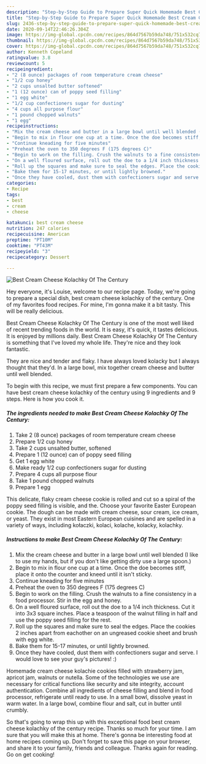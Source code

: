 ```yaml
---
description: "Step-by-Step Guide to Prepare Super Quick Homemade Best Cream Cheese Kolachky Of The Century"
title: "Step-by-Step Guide to Prepare Super Quick Homemade Best Cream Cheese Kolachky Of The Century"
slug: 2436-step-by-step-guide-to-prepare-super-quick-homemade-best-cream-cheese-kolachky-of-the-century
date: 2020-09-14T22:46:26.304Z
image: https://img-global.cpcdn.com/recipes/864d7567b59da748/751x532cq70/best-cream-cheese-kolachky-of-the-century-recipe-main-photo.jpg
thumbnail: https://img-global.cpcdn.com/recipes/864d7567b59da748/751x532cq70/best-cream-cheese-kolachky-of-the-century-recipe-main-photo.jpg
cover: https://img-global.cpcdn.com/recipes/864d7567b59da748/751x532cq70/best-cream-cheese-kolachky-of-the-century-recipe-main-photo.jpg
author: Kenneth Copeland
ratingvalue: 3.8
reviewcount: 5
recipeingredient:
- "2 (8 ounce) packages of room temperature cream cheese"
- "1/2 cup honey"
- "2 cups unsalted butter softened"
- "1 (12 ounce) can of poppy seed filling"
- "1 egg white"
- "1/2 cup confectioners sugar for dusting"
- "4 cups all purpose flour"
- "1 pound chopped walnuts"
- "1 egg"
recipeinstructions:
- "Mix the cream cheese and butter in a large bowl until well blended (I like to use my hands, but if you don&#39;t like getting dirty use a large spoon.)"
- "Begin to mix in flour one cup at a time. Once the doe becomes stiff, place it onto the counter and kneed until it isn&#39;t sticky."
- "Continue kneading for five minutes"
- "Preheat the oven to 350 degrees F (175 degrees C)"
- "Begin to work on the filling. Crush the walnuts to a fine consistency in a food processor. Stir in the egg and honey."
- "On a well floured surface, roll out the doe to a 1/4 inch thickness. Cut it into 3x3 square inches. Place a teaspoon of the walnut filling in half and use the poppy seed filling for the rest."
- "Roll up the squares and make sure to seal the edges. Place the cookies 2 inches apart from eachother on an ungreased cookie sheet and brush with egg white."
- "Bake them for 15-17 minutes, or until lightly browned."
- "Once they have cooled, dust them with confectioners sugar and serve. I would love to see your guy&#39;s pictures! :)"
categories:
- Recipe
tags:
- best
- cream
- cheese

katakunci: best cream cheese 
nutrition: 247 calories
recipecuisine: American
preptime: "PT10M"
cooktime: "PT43M"
recipeyield: "3"
recipecategory: Dessert

---
```



![Best Cream Cheese Kolachky Of The Century](https://img-global.cpcdn.com/recipes/864d7567b59da748/751x532cq70/best-cream-cheese-kolachky-of-the-century-recipe-main-photo.jpg)

Hey everyone, it's Louise, welcome to our recipe page. Today, we're going to prepare a special dish, best cream cheese kolachky of the century. One of my favorites food recipes. For mine, I'm gonna make it a bit tasty. This will be really delicious.

Best Cream Cheese Kolachky Of The Century is one of the most well liked of recent trending foods in the world. It is easy, it's quick, it tastes delicious. It is enjoyed by millions daily. Best Cream Cheese Kolachky Of The Century is something that I've loved my whole life. They're nice and they look fantastic.

They are nice and tender and flaky. I have always loved kolacky but I always thought that they&#39;d. In a large bowl, mix together cream cheese and butter until well blended.


To begin with this recipe, we must first prepare a few components. You can have best cream cheese kolachky of the century using 9 ingredients and 9 steps. Here is how you cook it.

<!--inarticleads1-->

##### The ingredients needed to make Best Cream Cheese Kolachky Of The Century:

1. Take 2 (8 ounce) packages of room temperature cream cheese
1. Prepare 1/2 cup honey
1. Take 2 cups unsalted butter, softened
1. Prepare 1 (12 ounce) can of poppy seed filling
1. Get 1 egg white
1. Make ready 1/2 cup confectioners sugar for dusting
1. Prepare 4 cups all purpose flour
1. Take 1 pound chopped walnuts
1. Prepare 1 egg


This delicate, flaky cream cheese cookie is rolled and cut so a spiral of the poppy seed filling is visible, and the. Choose your favorite Easter European cookie. The dough can be made with cream cheese, sour cream, ice cream, or yeast. They exist in most Eastern European cuisines and are spelled in a variety of ways, including kołaczki, kolaci, kolache, kolacky, kolachky. 

<!--inarticleads2-->

##### Instructions to make Best Cream Cheese Kolachky Of The Century:

1. Mix the cream cheese and butter in a large bowl until well blended (I like to use my hands, but if you don&#39;t like getting dirty use a large spoon.)
1. Begin to mix in flour one cup at a time. Once the doe becomes stiff, place it onto the counter and kneed until it isn&#39;t sticky.
1. Continue kneading for five minutes
1. Preheat the oven to 350 degrees F (175 degrees C)
1. Begin to work on the filling. Crush the walnuts to a fine consistency in a food processor. Stir in the egg and honey.
1. On a well floured surface, roll out the doe to a 1/4 inch thickness. Cut it into 3x3 square inches. Place a teaspoon of the walnut filling in half and use the poppy seed filling for the rest.
1. Roll up the squares and make sure to seal the edges. Place the cookies 2 inches apart from eachother on an ungreased cookie sheet and brush with egg white.
1. Bake them for 15-17 minutes, or until lightly browned.
1. Once they have cooled, dust them with confectioners sugar and serve. I would love to see your guy&#39;s pictures! :)


Homemade cream cheese kolachie cookies filled with strawberry jam, apricot jam, walnuts or nutella. Some of the technologies we use are necessary for critical functions like security and site integrity, account authentication. Combine all ingredients of cheese filling and blend in food processor, refrigerate until ready to use. In a small bowl, dissolve yeast in warm water. In a large bowl, combine flour and salt, cut in butter until crumbly. 

So that's going to wrap this up with this exceptional food best cream cheese kolachky of the century recipe. Thanks so much for your time. I am sure that you will make this at home. There's gonna be interesting food at home recipes coming up. Don't forget to save this page on your browser, and share it to your family, friends and colleague. Thanks again for reading. Go on get cooking!
